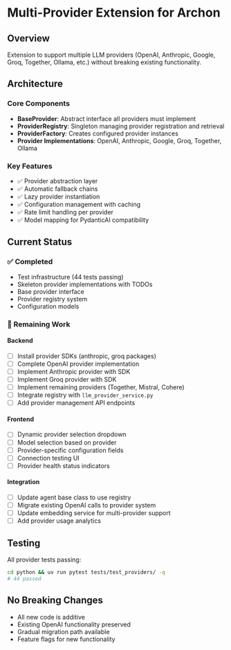 # Multi-Provider Extension for Archon

## Overview
Extension to support multiple LLM providers (OpenAI, Anthropic, Google, Groq, Together, Ollama, etc.) without breaking existing functionality.

## Architecture

### Core Components
- **BaseProvider**: Abstract interface all providers must implement
- **ProviderRegistry**: Singleton managing provider registration and retrieval
- **ProviderFactory**: Creates configured provider instances
- **Provider Implementations**: OpenAI, Anthropic, Google, Groq, Together, Ollama

### Key Features
- ✅ Provider abstraction layer
- ✅ Automatic fallback chains
- ✅ Lazy provider instantiation
- ✅ Configuration management with caching
- ✅ Rate limit handling per provider
- ✅ Model mapping for PydanticAI compatibility

## Current Status

### ✅ Completed
- Test infrastructure (44 tests passing)
- Skeleton provider implementations with TODOs
- Base provider interface
- Provider registry system
- Configuration models

### 🚧 Remaining Work

#### Backend
- [ ] Install provider SDKs (anthropic, groq packages)
- [ ] Complete OpenAI provider implementation
- [ ] Implement Anthropic provider with SDK
- [ ] Implement Groq provider with SDK
- [ ] Implement remaining providers (Together, Mistral, Cohere)
- [ ] Integrate registry with `llm_provider_service.py`
- [ ] Add provider management API endpoints

#### Frontend
- [ ] Dynamic provider selection dropdown
- [ ] Model selection based on provider
- [ ] Provider-specific configuration fields
- [ ] Connection testing UI
- [ ] Provider health status indicators

#### Integration
- [ ] Update agent base class to use registry
- [ ] Migrate existing OpenAI calls to provider system
- [ ] Update embedding service for multi-provider support
- [ ] Add provider usage analytics

## Testing
All provider tests passing:
```bash
cd python && uv run pytest tests/test_providers/ -q
# 44 passed
```

## No Breaking Changes
- All new code is additive
- Existing OpenAI functionality preserved
- Gradual migration path available
- Feature flags for new functionality
